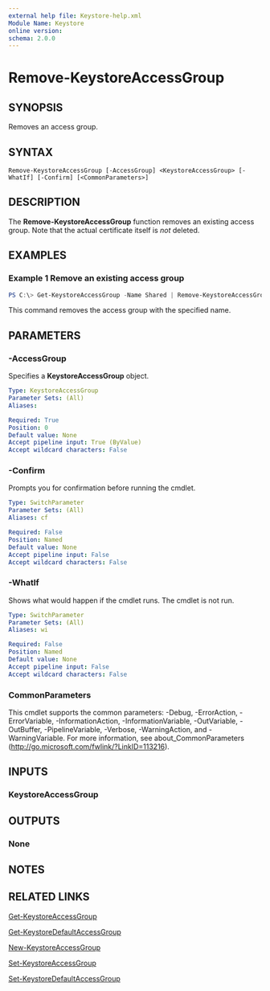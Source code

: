 ```yaml
---
external help file: Keystore-help.xml
Module Name: Keystore
online version:
schema: 2.0.0
---
```


# Remove-KeystoreAccessGroup

## SYNOPSIS
Removes an access group.

## SYNTAX

```
Remove-KeystoreAccessGroup [-AccessGroup] <KeystoreAccessGroup> [-WhatIf] [-Confirm] [<CommonParameters>]
```

## DESCRIPTION
The **Remove-KeystoreAccessGroup** function removes an existing access group. Note that the actual certificate itself is _not_ deleted.

## EXAMPLES

### Example 1 Remove an existing access group
```powershell
PS C:\> Get-KeystoreAccessGroup -Name Shared | Remove-KeystoreAccessGroup
```

This command removes the access group with the specified name.

## PARAMETERS

### -AccessGroup
Specifies a **KeystoreAccessGroup** object.

```yaml
Type: KeystoreAccessGroup
Parameter Sets: (All)
Aliases:

Required: True
Position: 0
Default value: None
Accept pipeline input: True (ByValue)
Accept wildcard characters: False
```

### -Confirm
Prompts you for confirmation before running the cmdlet.

```yaml
Type: SwitchParameter
Parameter Sets: (All)
Aliases: cf

Required: False
Position: Named
Default value: None
Accept pipeline input: False
Accept wildcard characters: False
```

### -WhatIf
Shows what would happen if the cmdlet runs.
The cmdlet is not run.

```yaml
Type: SwitchParameter
Parameter Sets: (All)
Aliases: wi

Required: False
Position: Named
Default value: None
Accept pipeline input: False
Accept wildcard characters: False
```

### CommonParameters
This cmdlet supports the common parameters: -Debug, -ErrorAction, -ErrorVariable, -InformationAction, -InformationVariable, -OutVariable, -OutBuffer, -PipelineVariable, -Verbose, -WarningAction, and -WarningVariable. For more information, see about_CommonParameters (http://go.microsoft.com/fwlink/?LinkID=113216).

## INPUTS

### KeystoreAccessGroup

## OUTPUTS

### None

## NOTES

## RELATED LINKS

[Get-KeystoreAccessGroup](./Get-KeystoreAccessGroup.md)

[Get-KeystoreDefaultAccessGroup](./Get-KeystoreDefaultAccessGroup.md)

[New-KeystoreAccessGroup](./New-KeystoreAccessGroup.md)

[Set-KeystoreAccessGroup](./Set-KeystoreAccessGroup.md)

[Set-KeystoreDefaultAccessGroup](./Set-KeystoreDefaultAccessGroup.md)